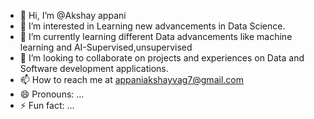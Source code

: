 - 👋 Hi, I’m @Akshay appani
- 👀 I’m interested in Learning new advancements in Data Science.
- 🌱 I’m currently learning different Data advancements like machine learning and AI-Supervised,unsupervised 
- 💞️ I’m looking to collaborate on projects and experiences on Data and Software development applications.
- 📫 How to reach me at appaniakshayvag7@gmail.com
- 😄 Pronouns: ...
- ⚡ Fun fact: ...

<!---
Akshay107app/Akshay107app is a ✨ special ✨ repository because its `README.md` (this file) appears on your GitHub profile.
You can click the Preview link to take a look at your changes.
--->
